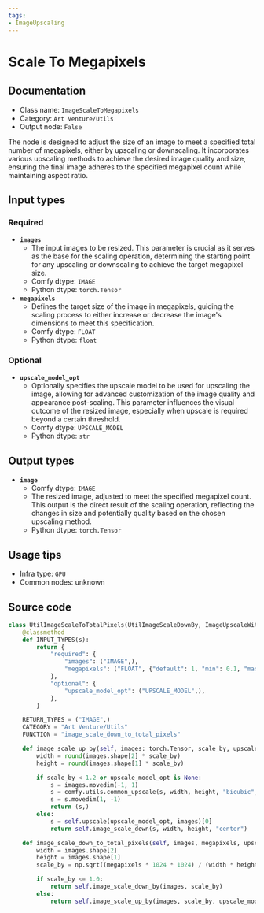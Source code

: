 ```yaml
---
tags:
- ImageUpscaling
---
```


# Scale To Megapixels
## Documentation
- Class name: `ImageScaleToMegapixels`
- Category: `Art Venture/Utils`
- Output node: `False`

The node is designed to adjust the size of an image to meet a specified total number of megapixels, either by upscaling or downscaling. It incorporates various upscaling methods to achieve the desired image quality and size, ensuring the final image adheres to the specified megapixel count while maintaining aspect ratio.
## Input types
### Required
- **`images`**
    - The input images to be resized. This parameter is crucial as it serves as the base for the scaling operation, determining the starting point for any upscaling or downscaling to achieve the target megapixel size.
    - Comfy dtype: `IMAGE`
    - Python dtype: `torch.Tensor`
- **`megapixels`**
    - Defines the target size of the image in megapixels, guiding the scaling process to either increase or decrease the image's dimensions to meet this specification.
    - Comfy dtype: `FLOAT`
    - Python dtype: `float`
### Optional
- **`upscale_model_opt`**
    - Optionally specifies the upscale model to be used for upscaling the image, allowing for advanced customization of the image quality and appearance post-scaling. This parameter influences the visual outcome of the resized image, especially when upscale is required beyond a certain threshold.
    - Comfy dtype: `UPSCALE_MODEL`
    - Python dtype: `str`
## Output types
- **`image`**
    - Comfy dtype: `IMAGE`
    - The resized image, adjusted to meet the specified megapixel count. This output is the direct result of the scaling operation, reflecting the changes in size and potentially quality based on the chosen upscaling method.
    - Python dtype: `torch.Tensor`
## Usage tips
- Infra type: `GPU`
- Common nodes: unknown


## Source code
```python
class UtilImageScaleToTotalPixels(UtilImageScaleDownBy, ImageUpscaleWithModel):
    @classmethod
    def INPUT_TYPES(s):
        return {
            "required": {
                "images": ("IMAGE",),
                "megapixels": ("FLOAT", {"default": 1, "min": 0.1, "max": 100, "step": 0.05}),
            },
            "optional": {
                "upscale_model_opt": ("UPSCALE_MODEL",),
            },
        }

    RETURN_TYPES = ("IMAGE",)
    CATEGORY = "Art Venture/Utils"
    FUNCTION = "image_scale_down_to_total_pixels"

    def image_scale_up_by(self, images: torch.Tensor, scale_by, upscale_model_opt):
        width = round(images.shape[2] * scale_by)
        height = round(images.shape[1] * scale_by)

        if scale_by < 1.2 or upscale_model_opt is None:
            s = images.movedim(-1, 1)
            s = comfy.utils.common_upscale(s, width, height, "bicubic", "disabled")
            s = s.movedim(1, -1)
            return (s,)
        else:
            s = self.upscale(upscale_model_opt, images)[0]
            return self.image_scale_down(s, width, height, "center")

    def image_scale_down_to_total_pixels(self, images, megapixels, upscale_model_opt=None):
        width = images.shape[2]
        height = images.shape[1]
        scale_by = np.sqrt((megapixels * 1024 * 1024) / (width * height))

        if scale_by <= 1.0:
            return self.image_scale_down_by(images, scale_by)
        else:
            return self.image_scale_up_by(images, scale_by, upscale_model_opt)

```
